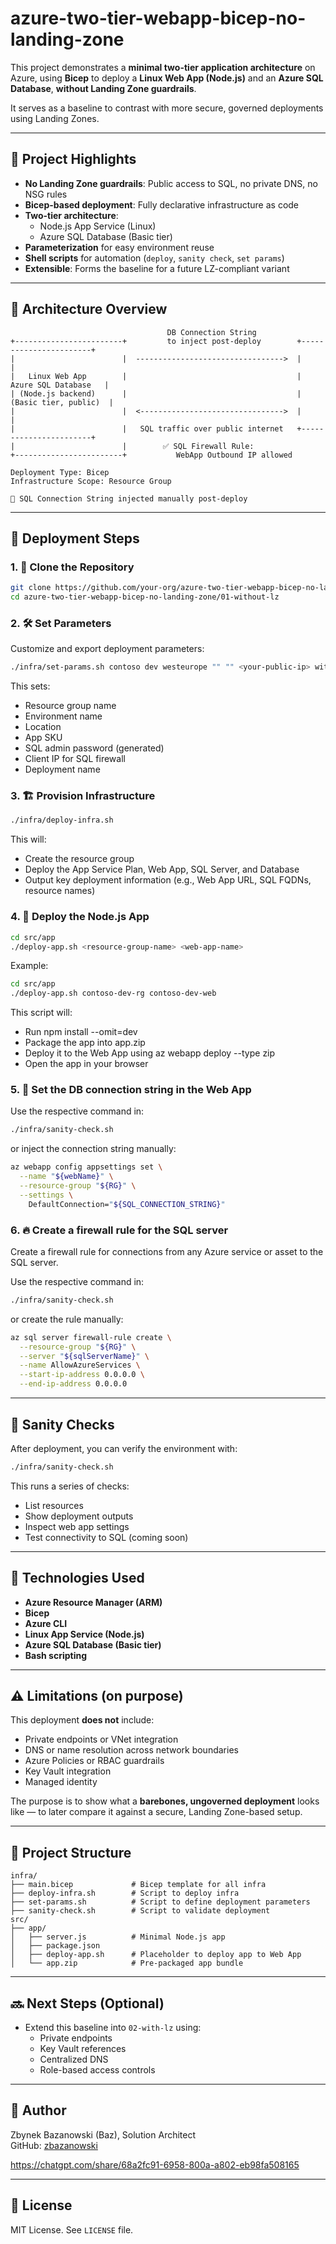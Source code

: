 # azure-two-tier-webapp-bicep-no-landing-zone

This project demonstrates a **minimal two-tier application architecture** on Azure, using **Bicep** to deploy a **Linux Web App (Node.js)** and an **Azure SQL Database**, **without Landing Zone guardrails**.

It serves as a baseline to contrast with more secure, governed deployments using Landing Zones.

---

## 📌 Project Highlights

- **No Landing Zone guardrails**: Public access to SQL, no private DNS, no NSG rules
- **Bicep-based deployment**: Fully declarative infrastructure as code
- **Two-tier architecture**: 
  - Node.js App Service (Linux)
  - Azure SQL Database (Basic tier)
- **Parameterization** for easy environment reuse
- **Shell scripts** for automation (`deploy`, `sanity check`, `set params`)
- **Extensible**: Forms the baseline for a future LZ-compliant variant

---

## 📐 Architecture Overview

```text
                                   DB Connection String
+------------------------+         to inject post-deploy        +-----------------------+
|                        |  --------------------------------->  |                       |
|   Linux Web App        |                                      |  Azure SQL Database   |
| (Node.js backend)      |                                      | (Basic tier, public)  |
|                        |  <-------------------------------->  |                       |
|                        |   SQL traffic over public internet   +-----------------------+
|                        |        ✅ SQL Firewall Rule:
+------------------------+           WebApp Outbound IP allowed                                     

Deployment Type: Bicep
Infrastructure Scope: Resource Group

🔐 SQL Connection String injected manually post-deploy
```


---

## 🚀 Deployment Steps

### 1. 🧬 Clone the Repository

```bash
git clone https://github.com/your-org/azure-two-tier-webapp-bicep-no-landing-zone.git
cd azure-two-tier-webapp-bicep-no-landing-zone/01-without-lz
```

### 2. 🛠️ Set Parameters

Customize and export deployment parameters:

```bash
./infra/set-params.sh contoso dev westeurope "" "" <your-public-ip> without-lz
```

This sets:
- Resource group name
- Environment name
- Location
- App SKU
- SQL admin password (generated)
- Client IP for SQL firewall
- Deployment name

### 3.  🏗️ Provision Infrastructure

```bash
./infra/deploy-infra.sh
```

This will:
- Create the resource group
- Deploy the App Service Plan, Web App, SQL Server, and Database
- Output key deployment information (e.g., Web App URL, SQL FQDNs, resource names)

### 4. 🚀 Deploy the Node.js App

```bash
cd src/app
./deploy-app.sh <resource-group-name> <web-app-name>
```

Example:
```bash
cd src/app
./deploy-app.sh contoso-dev-rg contoso-dev-web
```

This script will:
- Run npm install --omit=dev
- Package the app into app.zip
- Deploy it to the Web App using az webapp deploy --type zip
- Open the app in your browser

### 5. 🔑 Set the DB connection string in the Web App

Use the respective command in:
```bash
./infra/sanity-check.sh
```
or inject the connection string manually:
```bash
az webapp config appsettings set \
  --name "${webName}" \
  --resource-group "${RG}" \
  --settings \
    DefaultConnection="${SQL_CONNECTION_STRING}"
```


### 6. 🔥 Create a firewall rule for the SQL server

Create a firewall rule for connections from any Azure service or asset to the SQL server.

Use the respective command in:
```bash
./infra/sanity-check.sh
```
or create the rule manually:
```bash
az sql server firewall-rule create \
  --resource-group "${RG}" \
  --server "${sqlServerName}" \
  --name AllowAzureServices \
  --start-ip-address 0.0.0.0 \
  --end-ip-address 0.0.0.0
```


---

## 🧪 Sanity Checks

After deployment, you can verify the environment with:

```bash
./infra/sanity-check.sh
```

This runs a series of checks:
- List resources
- Show deployment outputs
- Inspect web app settings
- Test connectivity to SQL (coming soon)

---

## 🧰 Technologies Used

- **Azure Resource Manager (ARM)**
- **Bicep**
- **Azure CLI**
- **Linux App Service (Node.js)**
- **Azure SQL Database (Basic tier)**
- **Bash scripting**

---

## ⚠️ Limitations (on purpose)

This deployment **does not** include:
- Private endpoints or VNet integration
- DNS or name resolution across network boundaries
- Azure Policies or RBAC guardrails
- Key Vault integration
- Managed identity

The purpose is to show what a **barebones, ungoverned deployment** looks like — to later compare it against a secure, Landing Zone-based setup.

---

## 📂 Project Structure

```text
infra/
├── main.bicep             # Bicep template for all infra
├── deploy-infra.sh        # Script to deploy infra
├── set-params.sh          # Script to define deployment parameters
├── sanity-check.sh        # Script to validate deployment
src/
├── app/
│   ├── server.js          # Minimal Node.js app
│   ├── package.json
│   ├── deploy-app.sh      # Placeholder to deploy app to Web App
│   └── app.zip            # Pre-packaged app bundle
```

---

## 🔜 Next Steps (Optional)

- Extend this baseline into `02-with-lz` using:
  - Private endpoints
  - Key Vault references
  - Centralized DNS
  - Role-based access controls

---

## 👤 Author

Zbynek Bazanowski (Baz), Solution Architect  
GitHub: [zbazanowski](https://github.com/zbazanowski)

https://chatgpt.com/share/68a2fc91-6958-800a-a802-eb98fa508165

---

## 📄 License

MIT License. See `LICENSE` file.
